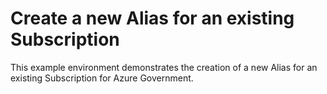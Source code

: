 # Create a new Alias for an existing Subscription

This example environment demonstrates the creation of a new Alias for an existing Subscription for Azure Government.
